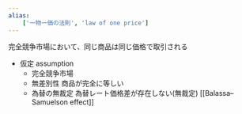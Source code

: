 ```yaml
---
alias:
    ['一物一価の法則', 'law of one price']
---
```

完全競争市場において、同じ商品は同じ価格で取引される
- 仮定 assumption
    - 完全競争市場
    - 無差別性
        商品が完全に等しい
    - 為替の無裁定
        為替レート価格差が存在しない(無裁定)
[[Balassa–Samuelson effect]]